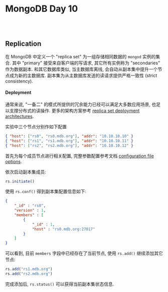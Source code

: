 # MongoDB Day 10

<br>
<br>

[deploy-arch]:http://docs.mongodb.org/manual/core/replica-set-architectures/
[conf-opt]:http://docs.mongodb.org/manual/reference/configuration-options/

## Replication

在 MongoDB 中定义一个 "replica set" 为一组存储相同数据的 `mongod` 实例的集合.
其中 "primary" 接受来自客户端的写请求, 其它所有实例称为 "secondaries" 作为数据副本.
和其它数据库类似, 当主数据库离线, 会自动从副本集中提升一个节点成为新的主数据库.
副本集为从主数据库发送的读请求提供严格一致性 (strict consistency).

#### Deployment

通常来说, "一备二" 的模式所提供的冗余能力已经可以满足大多数应用场景, 也足以支撑分布式的读操作.
更多的架构方案参考 [replica set deployment architectures][deploy-arch].

实验中三个节点分别作如下配置

```json
{ "host": ["rs0", "rs0.mdb.org"], "addr": "10.10.10.10" }
{ "host": ["rs1", "rs1.mdb.org"], "addr": "10.10.10.11" }
{ "host": ["rs2", "rs2.mdb.org"], "addr": "10.10.10.12" }
```

首先为每个成员节点进行相关配置, 完整参数配置参考文档 [configuration file options][conf-opt].

依次启动副本集成员:

```js
rs.initiate()
```

使用 `rs.conf()` 得到副本集配置信息如下:

```json
{
    "_id" : "rs0",
    "version" : 1,
    "members" : [
        {
            "_id" : 1,
            "host" : "rs0.mdb.org:27017"
        }
    ]
}
```

可以看到, 目前 `members` 字段中已经存在了当前节点, 使用 `rs.add()` 继续添加其它节点:

```js
rs.add("rs1.mdb.org")
rs.add("rs2.mdb.org")
```

完成添加后, `rs.status()` 可以获得当前副本集状态信息.
